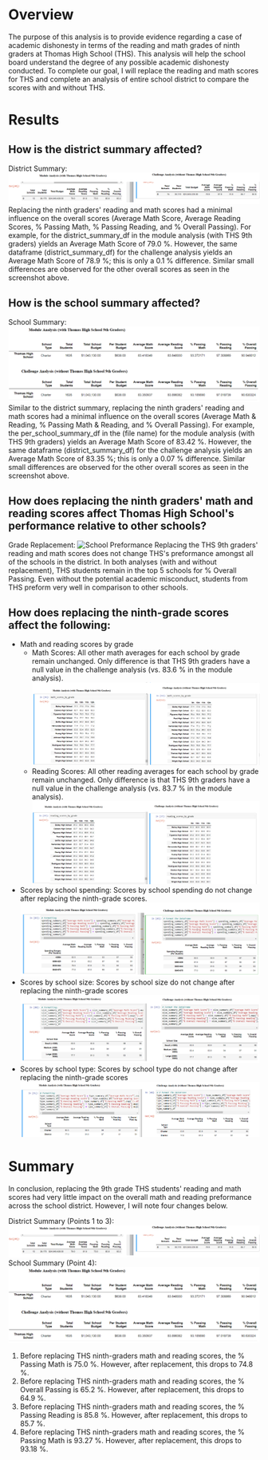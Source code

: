 # Overview

The purpose of this analysis is to provide evidence regarding a case of academic dishonesty in terms of the reading and math grades of ninth graders at Thomas High School (THS). This analysis will help the school board understand the degree of any possible academic dishonesty conducted. To complete our goal, I will replace the reading and math scores for THS and complete an analysis of entire school district to compare the scores with and without THS.

# Results
## How is the district summary affected?
District Summary:
![District Summary](https://github.com/AkifEltahir96/School_District_Analysis/blob/main/Pictures/district_summary_df.png)
Replacing the ninth graders' reading and math scores had a minimal influence on the overall scores (Average Math Score, Average Reading Scores, % Passing Math, % Passing Reading, and % Overall Passing). For example, for the district_summary_df in the module analysis (with THS 9th graders) yields an Average Math Score of 79.0 %. However, the same dataframe (district_summary_df) for the challenge analysis yields an Average Math Score of 78.9 %; this is only a 0.1 % difference. Similar small differences are observed for the other overall scores as seen in the screenshot above.

## How is the school summary affected?
School Summary:
![School Summary](https://github.com/AkifEltahir96/School_District_Analysis/blob/main/Pictures/school_summary_df.png)
Similar to the district summary, replacing the ninth graders' reading and math scores had a minimal influence on the overall scores (Average Math & Reading, % Passing Math & Reading, and % Overall Passing).  For example, the per_school_summary_df in the (file name) for the module analysis (with THS 9th graders) yields an Average Math Score of 83.42 %. However, the same dataframe (district_summary_df) for the challenge analysis yields an Average Math Score of 83.35 %; this is only a 0.07 % difference. Similar small differences are observed for the other overall scores as seen in the screenshot above.

## How does replacing the ninth graders' math and reading scores affect Thomas High School's performance relative to other schools?
Grade Replacement:
![School Preformance](https://github.com/AkifEltahir96/School_District_Analysis/blob/main/Pictures/school_performance.png)
Replacing the THS 9th graders' reading and math scores does not change THS's preformance amongst all of the schools in the district. In both analyses (with and without replacement), THS students remain in the top 5 schools for % Overall Passing. Even without the potential academic misconduct, students from THS preform very well in comparison to other schools.

## How does replacing the ninth-grade scores affect the following:

- Math and reading scores by grade
  - Math Scores: All other math averages for each school by grade remain unchanged. Only difference is that THS 9th graders have a null value in the challenge analysis (vs. 83.6 % in the module analysis). ![Math Scores](https://github.com/AkifEltahir96/School_District_Analysis/blob/main/Pictures/math_scores_by_grade_df.png)
  - Reading Scores: All other reading averages for each school by grade remain unchanged. Only difference is that THS 9th graders have a null value in the challenge analysis (vs. 83.7 % in the module analysis). ![Reading Scores](https://github.com/AkifEltahir96/School_District_Analysis/blob/main/Pictures/reading_scores_by_grade_df.png)
- Scores by school spending: Scores by school spending do not change after replacing the ninth-grade scores. ![Spending Summary](https://github.com/AkifEltahir96/School_District_Analysis/blob/main/Pictures/spending_summary_df.png)
- Scores by school size: Scores by school size do not change after replacing the ninth-grade scores ![Size Summary](https://github.com/AkifEltahir96/School_District_Analysis/blob/main/Pictures/size_summary_df.png)
- Scores by school type: Scores by school type do not change after replacing the ninth-grade scores ![Type Summary](https://github.com/AkifEltahir96/School_District_Analysis/blob/main/Pictures/type_summary_df.png)

# Summary

In conclusion, replacing the 9th grade THS students' reading and math scores had very little impact on the overall math and reading preformance across the school district. However, I will note four changes below.

District Summary (Points 1 to 3): ![District Summary](https://github.com/AkifEltahir96/School_District_Analysis/blob/main/Pictures/district_summary_df.png)
School Summary (Point 4): ![School Summary](https://github.com/AkifEltahir96/School_District_Analysis/blob/main/Pictures/school_summary_df.png)
  1) Before replacing THS ninth-graders math and reading scores, the % Passing Math is 75.0 %. However, after replacement, this drops to 74.8 %.
  2) Before replacing THS ninth-graders math and reading scores, the % Overall Passing is 65.2 %. However, after replacement, this drops to 64.9 %.
  3) Before replacing THS ninth-graders math and reading scores, the % Passing Reading is 85.8 %. However, after replacement, this drops to 85.7 %.
  4) Before replacing THS ninth-graders math and reading scores, the % Passing Math is 93.27 %. However, after replacement, this drops to 93.18 %.
